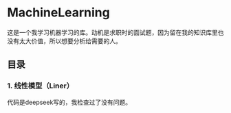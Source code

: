 # MachineLearning
这是一个我学习机器学习的库。动机是求职时的面试题，因为留在我的知识库里也没有太大价值，所以想要分析给需要的人。
## 目录
### 1. 线性模型（Liner）
代码是deepseek写的，我检查过了没有问题。